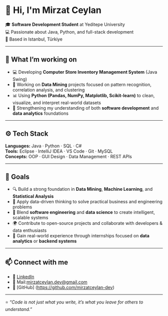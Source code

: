 # 👋 Hi, I'm Mirzat Ceylan  

🎓 **Software Development Student** at Yeditepe University  
💻 Passionate about Java, Python, and full-stack development  
📍 Based in Istanbul, Türkiye  

---

## 🧠 What I’m working on
- 💻 Developing **Computer Store Inventory Management System** (Java Swing)  
- 🧩 Working on **Data Mining** projects focused on pattern recognition, correlation analysis, and clustering  
- 📊 Using **Python (Pandas, NumPy, Matplotlib, Scikit-learn)** to clean, visualize, and interpret real-world datasets  
- 🧱 Strengthening my understanding of both **software development** and **data analytics** foundations


---

## ⚙️ Tech Stack
**Languages:** Java · Python · SQL · C#  
**Tools:** Eclipse · IntelliJ IDEA · VS Code · Git · MySQL  
**Concepts:** OOP · GUI Design · Data Management · REST APIs  

---

## 🚀 Goals
- 🔍 Build a strong foundation in **Data Mining**, **Machine Learning**, and **Statistical Analysis**  
- 🧠 Apply data-driven thinking to solve practical business and engineering problems  
- 💼 Blend **software engineering** and **data science** to create intelligent, scalable systems  
- 🌍 Contribute to open-source projects and collaborate with developers & data enthusiasts  
- 🚀 Gain real-world experience through internships focused on **data analytics** or **backend systems**

---

## 📫 Connect with me
- 💼 [LinkedIn](https://www.linkedin.com/feed/)   
- 📧 Mail:mirzatceylan.dev@gmail.com  
- 🐙 [GitHub] (https://github.com/mirzatceylan-dev)

---

⭐ *“Code is not just what you write, it’s what you leave for others to understand.”*
